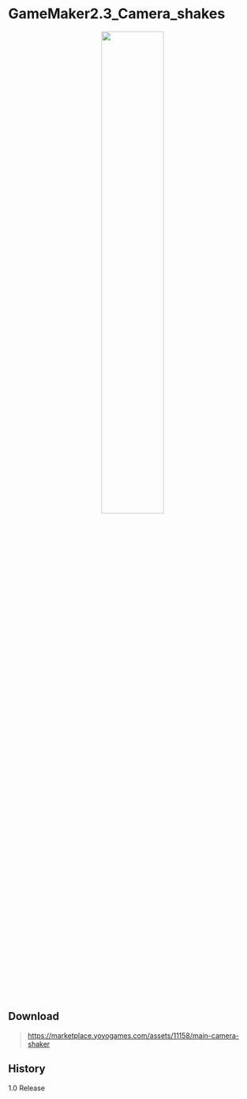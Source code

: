 # GameMaker2.3_Camera_shakes

<center><img border="0" width="50%" height="50%" alt="" src="https://kanamesolutions.ciao.jp/github_img/capture_08232022_114735b.png"></center>

## Download

> https://marketplace.yoyogames.com/assets/11158/main-camera-shaker

## History

1.0 Release
